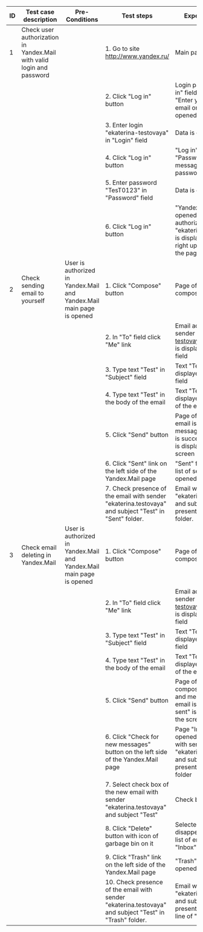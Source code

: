 | ID | Test case description                                                 | Pre-Conditions                                                   | Test steps                                                                                              | Expected result                                                                                                                  |
|----|-----------------------------------------------------------------------|------------------------------------------------------------------|---------------------------------------------------------------------------------------------------------|----------------------------------------------------------------------------------------------------------------------------------|
| 1  | Check user authorization in Yandex.Mail with valid login and password |                                                                  | 1. Go to site http://www.yandex.ru/                                                                     | Main page is opened                                                                                                                |
|    |                                                                       |                                                                  | 2. Click "Log in" button                                                                                | Login page with "Log in" field and message "Enter your login, email or phone" is opened                                            |
|    |                                                                       |                                                                  | 3. Enter login "ekaterina-testovaya" in "Login" field                                                   | Data is entered                                                                                                                  |
|    |                                                                       |                                                                  | 4. Click "Log in" button                                                                                | "Log in" form displays "Password" field and message "Enter your password"                                                        |
|    |                                                                       |                                                                  | 5. Enter password "TesT0123" in "Password" field                                                        | Data is entered                                                                                                                  |
|    |                                                                       |                                                                  | 6. Click "Log in" button                                                                                | "Yandex.Mail" page is opened. Name of the authorized user "ekaterina.testovaya" is displayed on the right upper corner of the page |
| 2  | Check sending email to yourself                                       | User is authorized in Yandex.Mail and Yandex.Mail main page is opened | 1. Click "Compose" button                                                                               | Page of email composing is opened                                                                                                  |
|    |                                                                       |                                                                  | 2. In "To" field click "Me" link                                                                        | Email address of the sender "ekaterina-testovaya@yandex.ru" is displayed in "To" field                                           |
|    |                                                                       |                                                                  | 3. Type text "Test" in "Subject" field                                                                 | Text "Test" is displayed in "Subject" field                                                                                      |
|    |                                                                       |                                                                  | 4. Type text "Test" in the body of the email                                                           | Text "Test" is displayed in the body of the email                                                                                |
|    |                                                                       |                                                                  | 5. Click "Send" button                                                                                  | Page of composing email is closed and message " Your email is successfully sent" is displayed on the screen                      |
|    |                                                                       |                                                                  | 6. Click "Sent" link on the left side of the Yandex.Mail page                                           | "Sent" folder with the list of sent emails  is opened                                                                            |
|    |                                                                       |                                                                  | 7. Check presence of the email with sender "ekaterina.testovaya" and subject "Test" in "Sent" folder.   | Email with sender "ekaterina.testovaya" and subject "Test" is presented in "Sent" folder.                                        |
| 3  | Check email deleting in Yandex.Mail                                   | User is authorized in Yandex.Mail and Yandex.Mail main page is opened | 1. Click "Compose" button                                                                               | Page of email composing is opened                                                                                                  |
|    |                                                                       |                                                                  | 2. In "To" field click "Me" link                                                                        | Email address of the sender "ekaterina-testovaya@yandex.ru" is displayed in "To" field                                           |
|    |                                                                       |                                                                  | 3. Type text "Test" in "Subject" field                                                                 | Text "Test" is displayed in "Subject" field                                                                                      |
|    |                                                                       |                                                                  | 4. Type text "Test" in the body of the email                                                           | Text "Test" is displayed in the body of the email                                                                                |
|    |                                                                       |                                                                  | 5. Click "Send" button                                                                                  | Page of email composing is closed and message "Your email is successfully sent" is displayed on the screen                      |
|    |                                                                       |                                                                  | 6. Click "Check for new messages" button on the left side of the Yandex.Mail page                       | Page "Inbox" folder is opened New email with sender "ekaterina.testovaya" and subject "Test" is presented in "Inbox" folder       |
|    |                                                                       |                                                                  | 7. Select check box of the new email with sender "ekaterina.testovaya" and subject "Test"               | Check box is selected                                                                                                            |
|    |                                                                       |                                                                  | 8. Click "Delete" button with icon of garbage bin on it                                                 | Selected email disappears from the list of emails of "Inbox" folder                                                              |
|    |                                                                       |                                                                  | 9. Click "Trash" link on the left side of the Yandex.Mail page                                              | "Trash" folder page is opened                                                                                                    |
|    |                                                                       |                                                                  | 10. Check presence of the email with sender "ekaterina.testovaya" and subject "Test" in "Trash" folder. | Email with sender "ekaterina.testovaya" and subject "Test" is presented at the top line of  "Trash" folder.                      |
